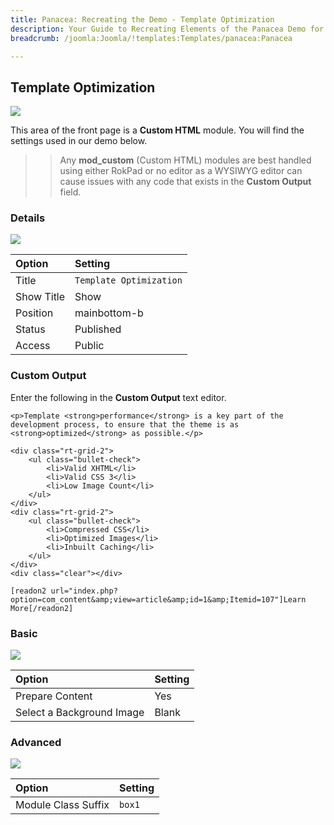 ```yaml
---
title: Panacea: Recreating the Demo - Template Optimization
description: Your Guide to Recreating Elements of the Panacea Demo for Joomla
breadcrumb: /joomla:Joomla/!templates:Templates/panacea:Panacea

---
```


Template Optimization
-----

![][demo]

This area of the front page is a **Custom HTML** module. You will find the settings used in our demo below.

>> Any **mod_custom** (Custom HTML) modules are best handled using either RokPad or no editor as a WYSIWYG editor can cause issues with any code that exists in the **Custom Output** field.

### Details

![][demo2]

| Option     | Setting                 |
| :--------- | :---------------        |
| Title      | `Template Optimization` |
| Show Title | Show                    |
| Position   | mainbottom-b            |
| Status     | Published               |
| Access     | Public                  |

### Custom Output

Enter the following in the **Custom Output** text editor.

~~~
<p>Template <strong>performance</strong> is a key part of the development process, to ensure that the theme is as <strong>optimized</strong> as possible.</p>

<div class="rt-grid-2">
    <ul class="bullet-check">
        <li>Valid XHTML</li>
        <li>Valid CSS 3</li>
        <li>Low Image Count</li>
    </ul>
</div>
<div class="rt-grid-2">
    <ul class="bullet-check">
        <li>Compressed CSS</li>
        <li>Optimized Images</li>
        <li>Inbuilt Caching</li>
    </ul>
</div>
<div class="clear"></div>

[readon2 url="index.php?option=com_content&amp;view=article&amp;id=1&amp;Itemid=107"]Learn More[/readon2]
~~~

### Basic

![][demo3]

| Option                    | Setting     |
| :----------               | :---------- |
| Prepare Content           | Yes         |
| Select a Background Image | Blank       |

### Advanced

![][demo4]

| Option              | Setting     |
| :----------         | :---------- |
| Module Class Suffix | `box1`      |

[demo]: assets/demo_6.jpeg
[demo2]: assets/demo_6a.jpeg
[demo3]: assets/demo_6b.jpeg
[demo4]: assets/demo_6c.jpeg
